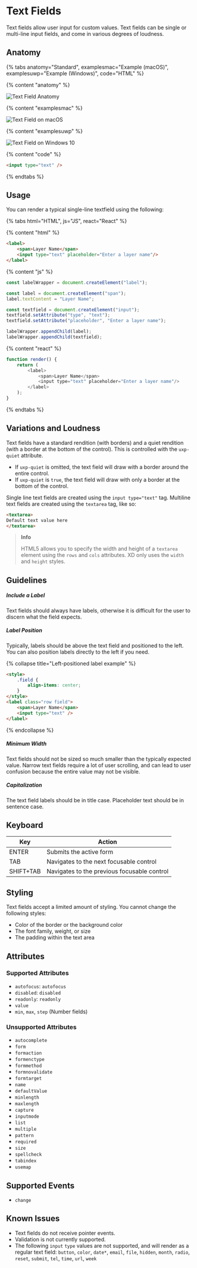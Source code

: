 # Text Fields

Text fields allow user input for custom values. Text fields can be single or multi-line input fields, and come in various degrees of loudness.


## Anatomy

{% tabs anatomy="Standard", examplesmac="Example (macOS)", examplesuwp="Example (Windows)", code="HTML" %}

{% content "anatomy" %}

![Text Field Anatomy](../assets/text-field-anatomy.png)

{% content "examplesmac" %}

![Text Field on macOS](../assets/textfield-mac.png)

{% content "examplesuwp" %}

![Text Field on Windows 10](../assets/textfield-uwp.png)

{% content "code" %}

```html
<input type="text" />
```

{% endtabs %}

## Usage

You can render a typical single-line textfield using the following:

{% tabs html="HTML", js="JS", react="React" %}

{% content "html" %}

```html
<label>
    <span>Layer Name</span>
    <input type="text" placeholder="Enter a layer name"/>
</label>
```

{% content "js" %}

```js
const labelWrapper = document.createElement("label");

const label = document.createElement("span");
label.textContent = "Layer Name";

const textfield = document.createElement("input");
textfield.setAttribute("type", "text");
textfield.setAttribute("placeholder", "Enter a layer name");

labelWrapper.appendChild(label);
labelWrapper.appendChild(textfield);
```

{% content "react" %}

```js
function render() {
    return (
        <label>
            <span>Layer Name</span>
            <input type="text" placeholder="Enter a layer name"/>
        </label>
    );
}
```

{% endtabs %}

## Variations and Loudness

Text fields have a standard rendition (with borders) and a quiet rendition (with a border at the bottom of the control). This is controlled with the `uxp-quiet` attribute.

* If `uxp-quiet` is omitted, the text field will draw with a border around the entire control.
* If `uxp-quiet` is `true`, the text field will draw with only a border at the bottom of the control.

Single line text fields are created using the `input type="text"` tag. Multiline text fields are created using the `textarea` tag, like so:

```html
<textarea>
Default text value here
</textarea>
```

> **Info**
>
> HTML5 allows you to specify the width and height of a `textarea` element using the `rows` and `cols` attributes. XD only uses the `width` and `height` styles.

<!--
<style>
    .top { align-items: flex-start; }
    textarea { height: 64px; }
</style>
<label>
    <span>Text</span>
    <textarea>Hello</textarea>
</label>
<label class="row top">
    <span>Text</span>
    <textarea>Hello</textarea>
</label>
<label>
    <span>Text</span>
    <textarea uxp-quiet="true">Hello</textarea>
</label>
<label class="row top">
    <span>Text</span>
    <textarea uxp-quiet="true">Hello</textarea>
</label>

-->

## Guidelines

##### Include a Label

Text fields should always have labels, otherwise it is difficult for the user to discern what the field expects.

##### Label Position

Typically, labels should be above the text field and positioned to the left. You can also position labels directly to the left if you need.

{% collapse title="Left-positioned label example" %}

```html
<style>
    .field {
        align-items: center;
    }
</style>
<label class="row field">
    <span>Layer Name</span>
    <input type="text" />
</label>
```

{% endcollapse %}

##### Minimum Width

Text fields should not be sized so much smaller than the typically expected value. Narrow text fields require a lot of user scrolling, and can lead to user confusion because the entire value may not be visible.

##### Capitalization

The text field labels should be in title case. Placeholder text should be in sentence case.

## Keyboard

Key        | Action
-----------|--------------
ENTER      | Submits the active form
TAB        | Navigates to the next focusable control
SHIFT+TAB  | Navigates to the previous focusable control

## Styling

Text fields accept a limited amount of styling. You cannot change the following styles:

* Color of the border or the background color
* The font family, weight, or size
* The padding within the text area

## Attributes

### Supported Attributes

* `autofocus`: `autofocus`
* `disabled`: `disabled`
* `readonly`: `readonly`
* `value`
* `min`, `max`, `step` (Number fields)

### Unsupported Attributes

* `autocomplete`
* `form`
* `formaction`
* `formenctype`
* `formmethod`
* `formnovalidate`
* `formtarget`
* `name`
* `defaultValue`
* `minlength`
* `maxlength`
* `capture`
* `inputmode`
* `list`
* `multiple`
* `pattern`
* `required`
* `size`
* `spellcheck`
* `tabindex`
* `usemap`

## Supported Events

* `change`

## Known Issues

* Text fields do not receive pointer events.
* Validation is not currently supported.
* The following `input` `type` values are not supported, and will render as a regular text field: `button`, `color`,
  `date*`, `email`, `file`, `hidden`, `month`, `radio`, `reset`, `submit`, `tel`,
  `time`, `url`, `week`